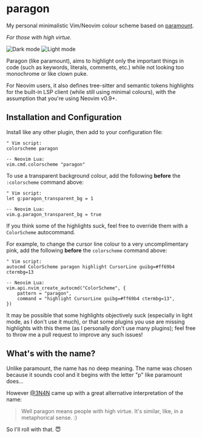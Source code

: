 # paragon

My personal minimalistic Vim/Neovim colour scheme based on
[paramount](https://github.com/owickstrom/vim-colors-paramount).

_For those with high virtue._

![Dark mode](https://github.com/seandewar/paragon.vim/assets/6256228/a28053f1-046a-43ff-b965-80674f0cdfb9)
![Light mode](https://github.com/seandewar/paragon.vim/assets/6256228/a9df29e6-2ea9-4f3c-91d0-74f4597f21e4)

Paragon (like paramount), aims to highlight only the important things in code
(such as keywords, literals, comments, etc.) while not looking too monochrome or
like clown puke.

For Neovim users, it also defines tree-sitter and semantic tokens highlights
for the built-in LSP client (while still using minimal colours), with the
assumption that you're using Neovim v0.9+.

## Installation and Configuration

Install like any other plugin, then add to your configuration file:

```
" Vim script:
colorscheme paragon

-- Neovim Lua:
vim.cmd.colorscheme "paragon"
```

To use a transparent background colour, add the following **before** the
`:colorscheme` command above:

```
" Vim script:
let g:paragon_transparent_bg = 1

-- Neovim Lua:
vim.g.paragon_transparent_bg = true
```

If you think some of the highlights suck, feel free to override them with a
`ColorScheme` autocommand.

For example, to change the cursor line colour to a very uncomplimentary pink,
add the following **before** the `colorscheme` command above:

```
" Vim script:
autocmd ColorScheme paragon highlight CursorLine guibg=#ff69b4 ctermbg=13

-- Neovim Lua:
vim.api.nvim_create_autocmd("ColorScheme", {
    pattern = "paragon",
    command = "highlight CursorLine guibg=#ff69b4 ctermbg=13",
})
```

It may be possible that some highlights objectively suck (especially in light
mode, as I don't use it much), or that some plugins you use are missing
highlights with this theme (as I personally don't use many plugins); feel free
to throw me a pull request to improve any such issues!

## What's with the name?

Unlike paramount, the name has no deep meaning. The name was chosen because it
sounds cool and it begins with the letter "p" like paramount does...

However [@3N4N](https://github.com/3N4N) came up with a great alternative
interpretation of the name:

> Well paragon means people with high virtue.
> It's similar, like, in a metaphorical sense. :)

So I'll roll with that. 😇
